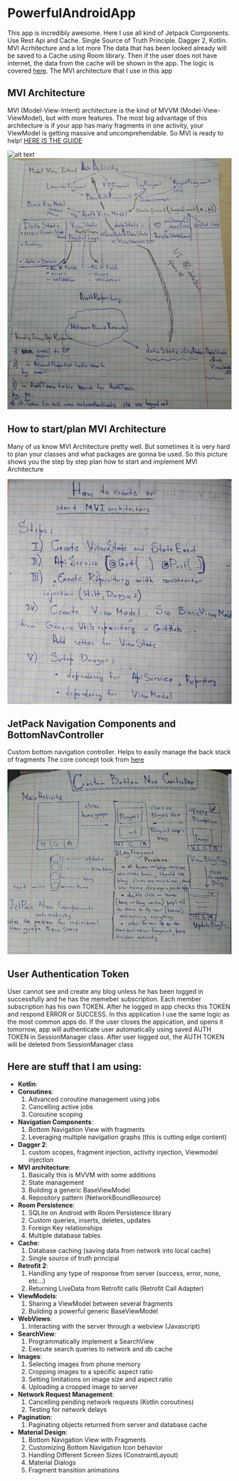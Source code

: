 # PowerfulAndroidApp
This app is incredibly awesome. Here I use all kind of Jetpack Components. Use Rest Api and Cache. Single Source of Truth Principle. Dagger 2, Kotlin. MVI Acrhitecture and a lot more
The data that has been looked already will be saved to a Cache using Room library. Then if the user does not have internet, the data from the cache will be shown in the app. The logic
is covered [here](https://developer.android.com/jetpack/guide#best-practices). The MVI architecture that I use in this app

## MVI Architecture
MVI (Model-View-Intent) architecture is the kind of MVVM (Model-View-ViewModel), but with more features. The most big advantage of this architecture is if your app has many fragments
in one activity, your ViewModel is getting massive and uncomprehendable. So MVI is ready to help! [HERE IS THE GUIDE](https://www.raywenderlich.com/817602-mvi-architecture-for-android-tutorial-getting-started)

![alt text](https://miro.medium.com/max/1538/1*w0QeeQqrnISXLhYkYZWoAg.png "MVVM Architecture")
![alt text](https://github.com/ANIKINKIRILL/PowerfulAndroidApp/blob/master/MVI_architecture.jpg "MVVM Architecture")

## How to start/plan MVI Architecture
Many of us know MVI Architecture pretty well. But sometimes it is very hard to plan your classes and what packages are gonna be used.
So this picture shows you the step by step plan how to start and implement MVI Architecture

![alt text](https://github.com/ANIKINKIRILL/PowerfulAndroidApp/blob/master/plan_mvi_architecture.jpg "Plan MVI Architecture")

## JetPack Navigation Components and BottomNavController
Custom bottom navigation controller. Helps to easily manage the back stack of fragments
The core concept took from [here](https://stackoverflow.com/questions/50577356/android-jetpack-navigation-bottomnavigationview-with-youtube-or-instagram-like#_=_)

![alt text](https://github.com/ANIKINKIRILL/PowerfulAndroidApp/blob/master/bottom_nav_controller.jpg "BottomNavController")


## User Authentication Token
User cannot see and create any blog unless he has been logged in successfully and he has the memeber subscription. Each member subscription has his own TOKEN. After he logged in 
app checks this TOKEN and respond ERROR or SUCCESS. In this application I use the same logic as the most common apps do. If the user closes the appication, and opens it tomorrow, app will authenticate user automatically using saved AUTH TOKEN in SessionManager class. After user logged out, the AUTH TOKEN will be deleted from SessionManager class

## Here are stuff that I am using:
<ul>
<li><strong>Kotlin</strong>:</li>
<li>
<strong>Coroutines</strong>:<br>
<ol>
<li>Advanced coroutine management using jobs</li>
<li>Cancelling active jobs</li>
<li>Coroutine scoping</li>
</ol>
</li>
<li>
<strong>Navigation Components</strong>:<br>
<ol>
<li>Bottom Navigation View with fragments </li>
<li>Leveraging multiple navigation graphs (this is cutting edge content)</li>
</ol>
</li>
<li>
<strong>Dagger 2</strong>:<br>
<ol>
<li>custom scopes, fragment injection, activity injection, Viewmodel injection</li>
</ol>
</li>
<li>
<strong>MVI architecture</strong>:<br>
<ol>
<li>Basically this is MVVM with some additions</li>
<li>State management</li>
<li>Building a generic BaseViewModel</li>
<li>Repository pattern (NetworkBoundResource)</li>
</ol>
</li>
<li>
<strong>Room Persistence</strong>:<br>
<ol>
<li>SQLite on Android with Room Persistence library</li>
<li>Custom queries, inserts, deletes, updates</li>
<li>Foreign Key relationships</li>
<li>Multiple database tables</li>
</ol>
</li>
<li>
<strong>Cache</strong>:<br>
<ol>
<li>Database caching (saving data from network into local cache)</li>
<li>Single source of truth principal</li>
</ol>
</li>
<li>
<strong>Retrofit 2</strong>:<br>
<ol>
<li>Handling any type of response from server (success, error, none, etc...)</li>
<li>Returning LiveData from Retrofit calls (Retrofit Call Adapter)</li>
</ol>
</li>
<li>
<strong>ViewModels</strong>:<br>
<ol>
<li>Sharing a ViewModel between several fragments</li>
<li>Building a powerful generic BaseViewModel</li>
</ol>
</li>
<li>
<strong>WebViews</strong>:<br>
<ol>
<li>Interacting with the server through a webview (Javascript)</li>
</ol>
</li>
<li>
<strong>SearchView</strong>:<br>
<ol>
<li>Programmatically implement a SearchView</li>
<li>Execute search queries to network and db cache</li>
</ol>
</li>
<li>
<strong>Images</strong>:<br>
<ol>
<li>Selecting images from phone memory</li>
<li>Cropping images to a specific aspect ratio</li>
<li>Setting limitations on image size and aspect ratio</li>
<li>Uploading a cropped image to server</li>
</ol>
</li>
<li>
<strong>Network Request Management</strong>:<br>
<ol>
<li>Cancelling pending network requests (Kotlin coroutines)</li>
<li>Testing for network delays</li>
</ol>
</li>
<li>
<strong>Pagination</strong>:<br>
<ol>
<li>Paginating objects returned from server and database cache</li>
</ol>
</li>
<li>
<strong>Material Design</strong>:<br>
<ol>
<li>Bottom Navigation View with Fragments</li>
<li>Customizing Bottom Navigation Icon behavior</li>
<li>Handling Different Screen Sizes (ConstraintLayout)</li>
<li>Material Dialogs</li>
<li>Fragment transition animations</li>
</ol>
</li>
</ul>
<br>
